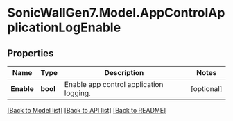 # SonicWallGen7.Model.AppControlApplicationLogEnable

## Properties

Name | Type | Description | Notes
------------ | ------------- | ------------- | -------------
**Enable** | **bool** | Enable app control application logging. | [optional] 

[[Back to Model list]](../README.md#documentation-for-models) [[Back to API list]](../README.md#documentation-for-api-endpoints) [[Back to README]](../README.md)

